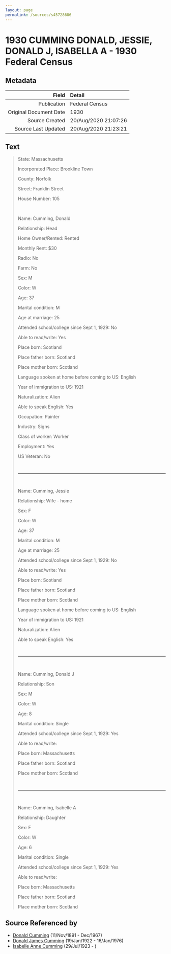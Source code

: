 ```yaml
---
layout: page
permalink: /sources/s45728686
---
```


# 1930 CUMMING DONALD, JESSIE, DONALD J, ISABELLA A - 1930 Federal Census

## Metadata
Field | Detail
---:|:---
Publication | Federal Census
Original Document Date | 1930
Source Created | 20/Aug/2020 21:07:26
Source Last Updated | 20/Aug/2020 21:23:21

## Text

> State: Massachusetts
>
> Incorporated Place: Brookline Town
>
> County: Norfolk
>
> Street: Franklin Street
>
> House Number: 105
>
> <br/>
>
> Name: Cumming, Donald
>
> Relationship: Head
>
> Home Owner/Rented: Rented
>
> Monthly Rent: $30
>
> Radio: No
>
> Farm: No
>
> Sex: M
>
> Color: W
>
> Age: 37
>
> Marital condition: M
>
> Age at marriage: 25 
>
> Attended school/college since Sept 1, 1929: No
>
> Able to read/write: Yes
>
> Place born: Scotland
>
> Place father born: Scotland
>
> Place mother born: Scotland
>
> Language spoken at home before coming to US: English
>
> Year of immigration to US: 1921
>
> Naturalization: Alien
>
> Able to speak English: Yes
>
> Occupation: Painter
>
> Industry: Signs
>
> Class of worker: Worker
>
> Employment: Yes
>
> US Veteran: No
>
> <br/>
>
> ---
>
> <br/>
>
> Name: Cumming, Jessie
>
> Relationship: Wife - home
>
> Sex: F
>
> Color: W
>
> Age: 37
>
> Marital condition: M
>
> Age at marriage: 25 
>
> Attended school/college since Sept 1, 1929: No
>
> Able to read/write: Yes
>
> Place born: Scotland
>
> Place father born: Scotland
>
> Place mother born: Scotland
>
> Language spoken at home before coming to US: English
>
> Year of immigration to US: 1921
>
> Naturalization: Alien
>
> Able to speak English: Yes
>
> <br/>
>
> ---
>
> <br/>
>
> Name: Cumming, Donald J
>
> Relationship: Son
>
> Sex: M
>
> Color: W
>
> Age: 8
>
> Marital condition: Single
>
> Attended school/college since Sept 1, 1929: Yes
>
> Able to read/write: 
>
> Place born: Massachusetts
>
> Place father born: Scotland
>
> Place mother born: Scotland
>
> <br/>
>
> ---
>
> <br/>
>
> Name: Cumming, Isabelle A
>
> Relationship: Daughter
>
> Sex: F
>
> Color: W
>
> Age: 6
>
> Marital condition: Single
>
> Attended school/college since Sept 1, 1929: Yes
>
> Able to read/write: 
>
> Place born: Massachusetts
>
> Place father born: Scotland
>
> Place mother born: Scotland
>

## Source Referenced by

* [Donald Cumming](../people/@11846578@-donald-cumming-b1891-11-11-d1967-12.md) (11/Nov/1891 - Dec/1967)
* [Donald James Cumming](../people/@42110198@-donald-james-cumming-b1922-1-19-d1976-1-16.md) (19/Jan/1922 - 16/Jan/1976)
* [Isabelle Anne Cumming](../people/@44164031@-isabelle-anne-cumming-b1923-7-29-d.md) (29/Jul/1923 - )
